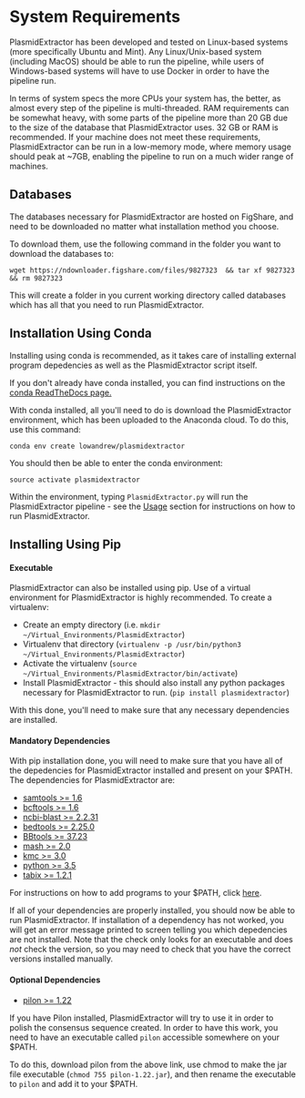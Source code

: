 # System Requirements

PlasmidExtractor has been developed and tested on Linux-based systems (more specifically Ubuntu and Mint). Any Linux/Unix-based system (including MacOS) should be able to run the pipeline, while users of Windows-based systems will have to use Docker in order to have the pipeline run.

In terms of system specs the more CPUs your system has, the better, as almost every step of the pipeline is multi-threaded. RAM requirements can be somewhat heavy, with some parts of the pipeline more than 20 GB due to the size of the database that PlasmidExtractor uses. 32 GB or RAM is recommended. If your machine does not meet these requirements, PlasmidExtractor can be run in a low-memory mode, where memory usage should peak at ~7GB, enabling the pipeline to run on a much wider range of machines.


## Databases

The databases necessary for PlasmidExtractor are hosted on FigShare, and need to be downloaded no matter what installation method you choose.

To download them, use the following command in the folder you want to download the databases to:

`wget https://ndownloader.figshare.com/files/9827323  && tar xf 9827323 && rm 9827323`

This will create a folder in you current working directory called databases which has all that you need to run PlasmidExtractor.

## Installation Using Conda

Installing using conda is recommended, as it takes care of installing external program depedencies as well as the PlasmidExtractor script itself.

If you don't already have conda installed, you can find instructions on the [conda ReadTheDocs page.](https://conda.io/docs/user-guide/install/index.html)

With conda installed, all you'll need to do is download the PlasmidExtractor environment, which has been uploaded to the Anaconda cloud. To do this, use this command:

`conda env create lowandrew/plasmidextractor`

You should then be able to enter the conda environment:

`source activate plasmidextractor`

Within the environment, typing `PlasmidExtractor.py` will run the PlasmidExtractor pipeline - see the [Usage](usage.md) section for instructions on how to run PlasmidExtractor.

## Installing Using Pip

#### Executable

PlasmidExtractor can also be installed using pip. Use of a virtual environment for PlasmidExtractor is highly recommended. To create a virtualenv:

- Create an empty directory (i.e. `mkdir ~/Virtual_Environments/PlasmidExtractor`)
- Virtualenv that directory (`virtualenv -p /usr/bin/python3 ~/Virtual_Environments/PlasmidExtractor`)
- Activate the virtualenv (`source ~/Virtual_Environments/PlasmidExtractor/bin/activate`)
- Install PlasmidExtractor - this should also install any python packages necessary for PlasmidExtractor to run. (`pip install plasmidextractor`)

With this done, you'll need to make sure that any necessary dependencies are installed.

#### Mandatory Dependencies 
With pip installation done, you will need to make sure that you have all of the depedencies for PlasmidExtractor installed and present on your $PATH. The dependencies for PlasmidExtractor are:

- [samtools >= 1.6](http://www.htslib.org/download/)
- [bcftools >= 1.6](http://www.htslib.org/download/)
- [ncbi-blast >= 2.2.31](https://blast.ncbi.nlm.nih.gov/Blast.cgi?PAGE_TYPE=BlastDocs&DOC_TYPE=Download)
- [bedtools >= 2.25.0](http://bedtools.readthedocs.io/en/latest/content/installation.html)
- [BBtools >= 37.23](https://jgi.doe.gov/data-and-tools/bbtools/)
- [mash >= 2.0](https://github.com/marbl/Mash/releases)
- [kmc >= 3.0](http://sun.aei.polsl.pl/REFRESH/index.php?page=projects&project=kmc&subpage=download)
- [python >= 3.5](https://www.python.org/downloads/)
- [tabix >= 1.2.1](https://github.com/samtools/htslib)

For instructions on how to add programs to your $PATH, click [here](https://askubuntu.com/questions/60218/how-to-add-a-directory-to-the-path).

If all of your dependencies are properly installed, you should now be able to run PlasmidExtractor. If installation of a dependency has not worked, you will get an error message printed to screen telling you which depedencies are not installed. Note that the check only looks for an executable and does _not_ check the version, so you may need to check that you have the correct versions installed manually. 

#### Optional Dependencies

- [pilon >= 1.22](https://github.com/broadinstitute/pilon/releases)

If you have Pilon installed, PlasmidExtractor will try to use it in order to polish the 
consensus sequence created. In order to have this work, you need to have an executable called `pilon`
accessible somewhere on your $PATH. 

To do this, download pilon from the above link, use chmod to make the jar file executable (`chmod 755 pilon-1.22.jar`),
and then rename the executable to `pilon` and add it to your $PATH.


